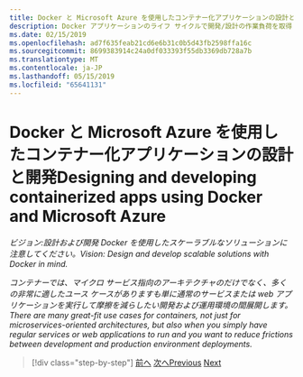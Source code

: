 ```yaml
---
title: Docker と Microsoft Azure を使用したコンテナー化アプリケーションの設計と開発
description: Docker アプリケーションのライフ サイクルで開発/設計の作業負荷を取得します。
ms.date: 02/15/2019
ms.openlocfilehash: ad7f635feab21cd6e6b31c0b5d43fb2598ffa16c
ms.sourcegitcommit: 8699383914c24a0df033393f55db3369db728a7b
ms.translationtype: MT
ms.contentlocale: ja-JP
ms.lasthandoff: 05/15/2019
ms.locfileid: "65641131"
---
```

# <a name="designing-and-developing-containerized-apps-using-docker-and-microsoft-azure"></a><span data-ttu-id="aea0b-103">Docker と Microsoft Azure を使用したコンテナー化アプリケーションの設計と開発</span><span class="sxs-lookup"><span data-stu-id="aea0b-103">Designing and developing containerized apps using Docker and Microsoft Azure</span></span>

<span data-ttu-id="aea0b-104">*ビジョン:設計および開発 Docker を使用したスケーラブルなソリューションに注意してください。*</span><span class="sxs-lookup"><span data-stu-id="aea0b-104">*Vision: Design and develop scalable solutions with Docker in mind.*</span></span>

<span data-ttu-id="aea0b-105">*コンテナーでは、マイクロ サービス指向のアーキテクチャのだけでなく、多くの非常に適したユース ケースがありますも単に通常のサービスまたは web アプリケーションを実行して摩擦を減らしたい開発および運用環境の間展開します。*</span><span class="sxs-lookup"><span data-stu-id="aea0b-105">*There are many great-fit use cases for containers, not just for microservices-oriented architectures, but also when you simply have regular services or web applications to run and you want to reduce frictions between development and production environment deployments.*</span></span>

>[!div class="step-by-step"]
><span data-ttu-id="aea0b-106">[前へ](../Microsoft-platform-tools-containerized-apps/index.md)
>[次へ](design-docker-applications.md)</span><span class="sxs-lookup"><span data-stu-id="aea0b-106">[Previous](../Microsoft-platform-tools-containerized-apps/index.md)
[Next](design-docker-applications.md)</span></span>
